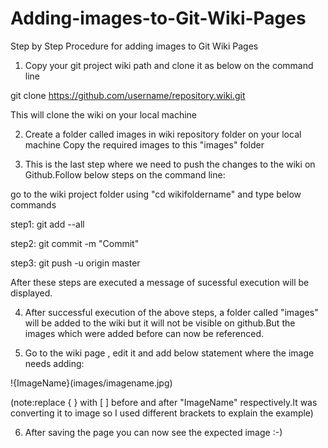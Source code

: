 # Adding-images-to-Git-Wiki-Pages
Step by Step Procedure for adding images to Git Wiki Pages

1) Copy your git project wiki path and clone it as below on the command line

git clone https://github.com/username/repository.wiki.git

This will clone the wiki on your local machine

2) Create a folder called images in wiki repository folder on your local machine
   Copy the required images to this "images" folder
   
3) This is the last step where we need to push the changes to the wiki on Github.Follow below steps on the command line:

go to the wiki project folder using "cd wikifoldername" and type below commands

step1: git add --all

step2: git commit -m "Commit"

step3: git push -u origin master

After these steps are executed a message of sucessful execution will be displayed.

4) After successful execution of the above steps, a folder called "images" will be added to the wiki but it will not be visible on github.But the images which were added before can now be referenced.

5) Go to the wiki page , edit it and  add below statement where the image needs adding:
 
 !{ImageName}(images/imagename.jpg)
 
 (note:replace { } with [  ] before and after "ImageName" respectively.It was converting it to image so I used different brackets to explain the example)
 
6) After saving the page you can now see the expected image :-)
 
 


